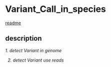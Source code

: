 # Variant_Call_in_species

[readme](https://github.com/jhh130910)

## description 
*1. detect Variant in genome*

  
*2. detect Variant use reads*
  
